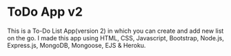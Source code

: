 # ToDo App v2
This is a To-Do List App(version 2) in which you can create and add new list on the go. I made this app using HTML, CSS, Javascript, Bootstrap, Node.js, Express.js, MongoDB, Mongoose, EJS &amp; Heroku.
